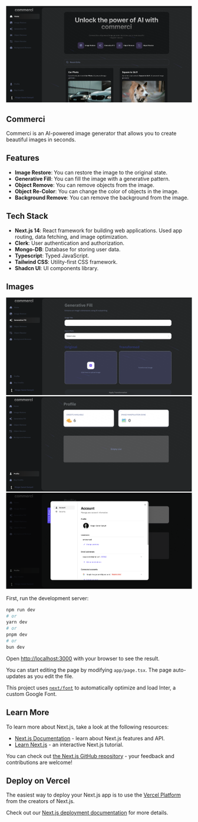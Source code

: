 ![Commerci](https://github.com/RSametSamyeli/commerci/blob/commerci/images/commerci1.png?raw=true)

## Commerci

Commerci is an AI-powered image generator that allows you to create beautiful images in seconds.

## Features

- **Image Restore**: You can restore the image to the original state.
- **Generative Fill**: You can fill the image with a generative pattern.
- **Object Remove**: You can remove objects from the image.
- **Object Re-Color**: You can change the color of objects in the image.
- **Background Remove**: You can remove the background from the image.

## Tech Stack

- **Next.js 14**: React framework for building web applications. Used app routing, data fetching, and image optimization.
- **Clerk**: User authentication and authorization.
- **Mongo-DB**: Database for storing user data.
- **Typescript**: Typed JavaScript.
- **Tailwind CSS**: Utility-first CSS framework.
- **Shadcn UI**: UI components library.

## Images

![Commerci](https://github.com/RSametSamyeli/commerci/blob/commerci/images/commerci2.png?raw=true)
![Commerci](https://github.com/RSametSamyeli/commerci/blob/commerci/images/commerci3.png?raw=true)
![Commerci](https://github.com/RSametSamyeli/commerci/blob/commerci/images/commerci4.png?raw=true)


First, run the development server:

```bash
npm run dev
# or
yarn dev
# or
pnpm dev
# or
bun dev
```

Open [http://localhost:3000](http://localhost:3000) with your browser to see the result.

You can start editing the page by modifying `app/page.tsx`. The page auto-updates as you edit the file.

This project uses [`next/font`](https://nextjs.org/docs/basic-features/font-optimization) to automatically optimize and load Inter, a custom Google Font.

## Learn More

To learn more about Next.js, take a look at the following resources:

- [Next.js Documentation](https://nextjs.org/docs) - learn about Next.js features and API.
- [Learn Next.js](https://nextjs.org/learn) - an interactive Next.js tutorial.

You can check out [the Next.js GitHub repository](https://github.com/vercel/next.js/) - your feedback and contributions are welcome!

## Deploy on Vercel

The easiest way to deploy your Next.js app is to use the [Vercel Platform](https://vercel.com/new?utm_medium=default-template&filter=next.js&utm_source=create-next-app&utm_campaign=create-next-app-readme) from the creators of Next.js.

Check out our [Next.js deployment documentation](https://nextjs.org/docs/deployment) for more details.
